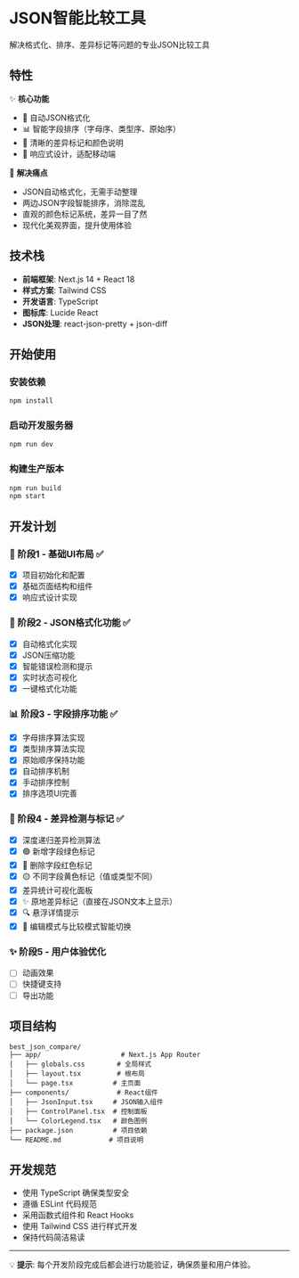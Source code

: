# JSON智能比较工具

解决格式化、排序、差异标记等问题的专业JSON比较工具

## 特性

✨ **核心功能**
- 🔧 自动JSON格式化
- 📊 智能字段排序（字母序、类型序、原始序）
- 🎨 清晰的差异标记和颜色说明
- 📱 响应式设计，适配移动端

🎯 **解决痛点**
- JSON自动格式化，无需手动整理
- 两边JSON字段智能排序，消除混乱
- 直观的颜色标记系统，差异一目了然
- 现代化美观界面，提升使用体验

## 技术栈

- **前端框架**: Next.js 14 + React 18
- **样式方案**: Tailwind CSS
- **开发语言**: TypeScript
- **图标库**: Lucide React
- **JSON处理**: react-json-pretty + json-diff

## 开始使用

### 安装依赖
```bash
npm install
```

### 启动开发服务器
```bash
npm run dev
```

### 构建生产版本
```bash
npm run build
npm start
```

## 开发计划

### 🚀 阶段1 - 基础UI布局 ✅
- [x] 项目初始化和配置
- [x] 基础页面结构和组件
- [x] 响应式设计实现

### 🔧 阶段2 - JSON格式化功能 ✅
- [x] 自动格式化实现
- [x] JSON压缩功能
- [x] 智能错误检测和提示
- [x] 实时状态可视化
- [x] 一键格式化功能

### 📊 阶段3 - 字段排序功能 ✅
- [x] 字母排序算法实现
- [x] 类型排序算法实现
- [x] 原始顺序保持功能
- [x] 自动排序机制
- [x] 手动排序控制
- [x] 排序选项UI完善

### 🎨 阶段4 - 差异检测与标记 ✅
- [x] 深度递归差异检测算法
- [x] 🟢 新增字段绿色标记
- [x] 🔴 删除字段红色标记  
- [x] 🟡 不同字段黄色标记（值或类型不同）
- [x] 差异统计可视化面板
- [x] ✨ 原地差异标记（直接在JSON文本上显示）
- [x] 🔍 悬浮详情提示
- [x] 🎨 编辑模式与比较模式智能切换

### ✨ 阶段5 - 用户体验优化
- [ ] 动画效果
- [ ] 快捷键支持
- [ ] 导出功能

## 项目结构

```
best_json_compare/
├── app/                    # Next.js App Router
│   ├── globals.css        # 全局样式
│   ├── layout.tsx         # 根布局
│   └── page.tsx          # 主页面
├── components/            # React组件
│   ├── JsonInput.tsx     # JSON输入组件
│   ├── ControlPanel.tsx  # 控制面板
│   └── ColorLegend.tsx   # 颜色图例
├── package.json          # 项目依赖
└── README.md            # 项目说明
```

## 开发规范

- 使用 TypeScript 确保类型安全
- 遵循 ESLint 代码规范  
- 采用函数式组件和 React Hooks
- 使用 Tailwind CSS 进行样式开发
- 保持代码简洁易读

---

💡 **提示**: 每个开发阶段完成后都会进行功能验证，确保质量和用户体验。 